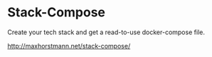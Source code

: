 # Stack-Compose

Create your tech stack and get a read-to-use docker-compose file.

http://maxhorstmann.net/stack-compose/
